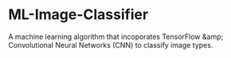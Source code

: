 # ML-Image-Classifier
A machine learning algorithm that incoporates TensorFlow \&amp; Convolutional Neural Networks (CNN) to classify image types.
